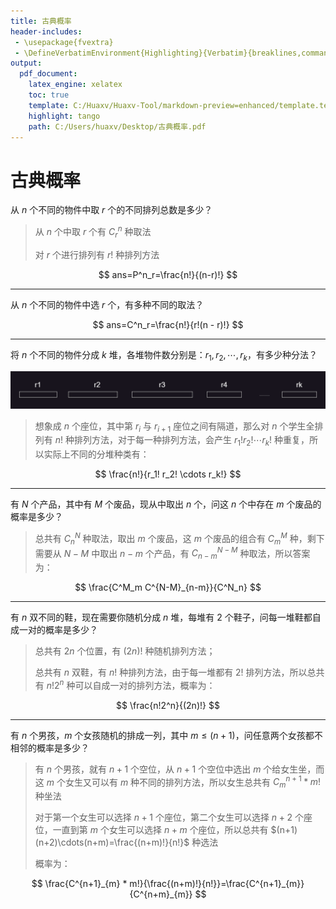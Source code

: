```yaml
---
title: 古典概率
header-includes:
 - \usepackage{fvextra}
 - \DefineVerbatimEnvironment{Highlighting}{Verbatim}{breaklines,commandchars=\\\{\}}
output:
  pdf_document:
    latex_engine: xelatex
    toc: true
    template: C:/Huaxv/Huaxv-Tool/markdown-preview=enhanced/template.tex
    highlight: tango
    path: C:/Users/huaxv/Desktop/古典概率.pdf
---
```


# 古典概率

从 $n$ 个不同的物件中取 $r$ 个的不同排列总数是多少？

> 从 $n$ 个中取 $r$ 个有 $C^n_r$ 种取法
>
> 对 $r$ 个进行排列有 $r!$ 种排列方法

$$
ans=P^n_r=\frac{n!}{(n-r)!}
$$

---

从 $n$ 个不同的物件中选 $r$ 个，有多种不同的取法？

$$
ans=C^n_r=\frac{n!}{r!(n - r)!}
$$

---

将 $n$ 个不同的物件分成 $k$ 堆，各堆物件数分别是：$r_1, r_2, \cdots, r_k$，有多少种分法？

![k堆图片](./img/k堆图片.png)

> 想象成 $n$ 个座位，其中第 $r_i$ 与 $r_{i + 1}$ 座位之间有隔道，那么对 $n$ 个学生全排列有 $n!$ 种排列方法，对于每一种排列方法，会产生 $r_1!r_2! \cdots r_k!$ 种重复，所以实际上不同的分堆种类有：

$$
\frac{n!}{r_1! r_2! \cdots r_k!}
$$

---

有 $N$ 个产品，其中有 $M$ 个废品，现从中取出 $n$ 个，问这 $n$ 个中存在 $m$ 个废品的概率是多少？

> 总共有 $C^N_n$ 种取法，取出 $m$ 个废品，这 $m$ 个废品的组合有 $C^M_m$ 种，剩下需要从 $N - M$ 中取出 $n - m$ 个产品，有 $C^{N-M}_{n-m}$ 种取法，所以答案为：

$$
\frac{C^M_m C^{N-M}_{n-m}}{C^N_n}
$$

---

有 $n$ 双不同的鞋，现在需要你随机分成 $n$ 堆，每堆有 $2$ 个鞋子，问每一堆鞋都自成一对的概率是多少？

> 总共有 $2n$ 个位置，有 $(2n)!$ 种随机排列方法；
>
> 总共有 $n$ 双鞋，有 $n!$ 种排列方法，由于每一堆都有 $2!$ 排列方法，所以总共有 $n!2^n$ 种可以自成一对的排列方法，概率为：

$$
\frac{n!2^n}{(2n)!}
$$

---

有 $n$ 个男孩，$m$ 个女孩随机的排成一列，其中 $m \leq (n + 1)$，问任意两个女孩都不相邻的概率是多少？

> 有 $n$ 个男孩，就有 $n + 1$ 个空位，从 $n + 1$ 个空位中选出 $m$ 个给女生坐，而这 $m$ 个女生又可以有 $m$ 种不同的排列方法，所以女生总共有 $C^{n + 1}_m * m!$ 种坐法
>
> 对于第一个女生可以选择 $n + 1$ 个座位，第二个女生可以选择 $n + 2$ 个座位，一直到第 $m$ 个女生可以选择 $n + m$ 个座位，所以总共有 $(n+1)(n+2)\cdots(n+m)=\frac{(n+m)!}{n!}$ 种选法
>
> 概率为：

$$
\frac{C^{n+1}_{m} * m!}{\frac{(n+m)!}{n!}}=\frac{C^{n+1}_{m}}{C^{n+m}_{m}}
$$
